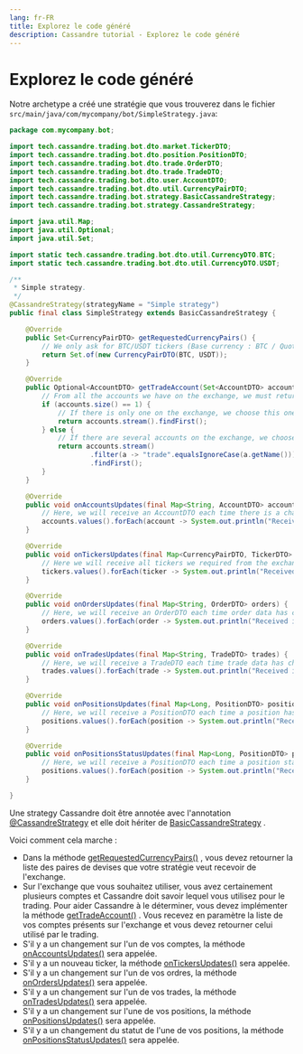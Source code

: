 ```yaml
---
lang: fr-FR
title: Explorez le code généré
description: Cassandre tutorial - Explorez le code généré
---
```


# Explorez le code généré

Notre archetype a créé une stratégie que vous trouverez dans le
fichier `src/main/java/com/mycompany/bot/SimpleStrategy.java`:

```java
package com.mycompany.bot;

import tech.cassandre.trading.bot.dto.market.TickerDTO;
import tech.cassandre.trading.bot.dto.position.PositionDTO;
import tech.cassandre.trading.bot.dto.trade.OrderDTO;
import tech.cassandre.trading.bot.dto.trade.TradeDTO;
import tech.cassandre.trading.bot.dto.user.AccountDTO;
import tech.cassandre.trading.bot.dto.util.CurrencyPairDTO;
import tech.cassandre.trading.bot.strategy.BasicCassandreStrategy;
import tech.cassandre.trading.bot.strategy.CassandreStrategy;

import java.util.Map;
import java.util.Optional;
import java.util.Set;

import static tech.cassandre.trading.bot.dto.util.CurrencyDTO.BTC;
import static tech.cassandre.trading.bot.dto.util.CurrencyDTO.USDT;

/**
 * Simple strategy.
 */
@CassandreStrategy(strategyName = "Simple strategy")
public final class SimpleStrategy extends BasicCassandreStrategy {

    @Override
    public Set<CurrencyPairDTO> getRequestedCurrencyPairs() {
        // We only ask for BTC/USDT tickers (Base currency : BTC / Quote currency : USDT).
        return Set.of(new CurrencyPairDTO(BTC, USDT));
    }

    @Override
    public Optional<AccountDTO> getTradeAccount(Set<AccountDTO> accounts) {
        // From all the accounts we have on the exchange, we must return the one we use for trading.
        if (accounts.size() == 1) {
            // If there is only one on the exchange, we choose this one.
            return accounts.stream().findFirst();
        } else {
            // If there are several accounts on the exchange, we choose the one whose name is "trade".
            return accounts.stream()
                    .filter(a -> "trade".equalsIgnoreCase(a.getName()))
                    .findFirst();
        }
    }

    @Override
    public void onAccountsUpdates(final Map<String, AccountDTO> accounts) {
        // Here, we will receive an AccountDTO each time there is a change on your account.
        accounts.values().forEach(account -> System.out.println("Received information about an account: " + account));
    }

    @Override
    public void onTickersUpdates(final Map<CurrencyPairDTO, TickerDTO> tickers) {
        // Here we will receive all tickers we required from the exchange.
        tickers.values().forEach(ticker -> System.out.println("Received information about a ticker: " + ticker));
    }

    @Override
    public void onOrdersUpdates(final Map<String, OrderDTO> orders) {
        // Here, we will receive an OrderDTO each time order data has changed on the exchange.
        orders.values().forEach(order -> System.out.println("Received information about an order: " + order));
    }

    @Override
    public void onTradesUpdates(final Map<String, TradeDTO> trades) {
        // Here, we will receive a TradeDTO each time trade data has changed on the exchange.
        trades.values().forEach(trade -> System.out.println("Received information about a trade: " + trade));
    }

    @Override
    public void onPositionsUpdates(final Map<Long, PositionDTO> positions) {
        // Here, we will receive a PositionDTO each time a position has changed.
        positions.values().forEach(position -> System.out.println("Received information about a position: " + position));
    }

    @Override
    public void onPositionsStatusUpdates(final Map<Long, PositionDTO> positions) {
        // Here, we will receive a PositionDTO each time a position status has changed.
        positions.values().forEach(position -> System.out.println("Received information about a position status: " + position));
    }

}
```

Une strategy Cassandre doit être annotée avec
l'annotation [@CassandreStrategy](https://www.javadoc.io/doc/tech.cassandre.trading.bot/cassandre-trading-bot-spring-boot-autoconfigure/latest/tech/cassandre/trading/bot/strategy/CassandreStrategy.html)
et elle doit hériter
de [BasicCassandreStrategy](https://www.javadoc.io/doc/tech.cassandre.trading.bot/cassandre-trading-bot-spring-boot-autoconfigure/latest/tech/cassandre/trading/bot/strategy/BasicCassandreStrategy.html)
.

Voici comment cela marche :

- Dans la
  méthode [getRequestedCurrencyPairs()](https://www.javadoc.io/doc/tech.cassandre.trading.bot/cassandre-trading-bot-spring-boot-autoconfigure/latest/tech/cassandre/trading/bot/strategy/CassandreStrategyInterface.html#getRequestedCurrencyPairs%28%29)
  , vous devez retourner la liste des paires de devises que votre stratégie veut recevoir de l'exchange.
- Sur l'exchange que vous souhaitez utiliser, vous avez certainement plusieurs comptes et Cassandre doit savoir lequel
  vous utilisez pour le trading. Pour aider Cassandre à le déterminer, vous devez implémenter la
  méthode [getTradeAccount()](https://www.javadoc.io/doc/tech.cassandre.trading.bot/cassandre-trading-bot-spring-boot-autoconfigure/latest/tech/cassandre/trading/bot/strategy/CassandreStrategyInterface.html#getTradeAccount%28java.util.Set%29)
  . Vous recevez en paramètre la liste de vos comptes présents sur l'exchange et vous devez retourner celui utilisé par
  le trading.
- S'il y a un changement sur l'un de vos comptes, la
  méthode [onAccountsUpdates()](https://www.javadoc.io/doc/tech.cassandre.trading.bot/cassandre-trading-bot-spring-boot-autoconfigure/latest/tech/cassandre/trading/bot/strategy/GenericCassandreStrategy.html#onAccountsUpdates(java.util.Map))
  sera appelée.
- S'il y a un nouveau ticker, la
  méthode [onTickersUpdates()](https://www.javadoc.io/doc/tech.cassandre.trading.bot/cassandre-trading-bot-spring-boot-autoconfigure/latest/tech/cassandre/trading/bot/strategy/GenericCassandreStrategy.html#onTickersUpdates(java.util.Map))
  sera appelée.
- S'il y a un changement sur l'un de vos ordres, la
  méthode [onOrdersUpdates()](https://www.javadoc.io/doc/tech.cassandre.trading.bot/cassandre-trading-bot-spring-boot-autoconfigure/latest/tech/cassandre/trading/bot/strategy/GenericCassandreStrategy.html#onOrdersUpdates(java.util.Map))
  sera appelée.
- S'il y a un changement sur l'un de vos trades, la
  méthode [onTradesUpdates()](https://www.javadoc.io/doc/tech.cassandre.trading.bot/cassandre-trading-bot-spring-boot-autoconfigure/latest/tech/cassandre/trading/bot/strategy/GenericCassandreStrategy.html#onTradesUpdates(java.util.Map))
  sera appelée.
- S'il y a un changement sur l'une de vos positions, la
  méthode [onPositionsUpdates()](https://www.javadoc.io/doc/tech.cassandre.trading.bot/cassandre-trading-bot-spring-boot-autoconfigure/latest/tech/cassandre/trading/bot/strategy/GenericCassandreStrategy.html#onPositionsUpdates(java.util.Map))
  sera appelée.
- S'il y a un changement du statut de l'une de vos positions, la
  méthode [onPositionsStatusUpdates()](https://www.javadoc.io/doc/tech.cassandre.trading.bot/cassandre-trading-bot-spring-boot-autoconfigure/latest/tech/cassandre/trading/bot/strategy/GenericCassandreStrategy.html#onPositionsStatusUpdates(java.util.Map))
  sera appelée.